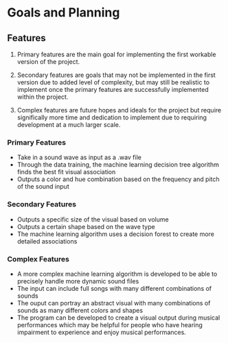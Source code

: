 # Goals and Planning

## Features

1. Primary features are the main goal for implementing the first workable version of the project. 

2. Secondary features are goals that may not be implemented in the first version due to added level of complexity, but may still be realistic to implement once the primary features are successfully implemented within the project.

3. Complex features are future hopes and ideals for the project but require significally more time and dedication to implement due to requiring development at a much larger scale. 

### Primary Features

+ Take in a sound wave as input as a .wav file
+ Through the data training, the machine learning decision tree algorithm finds the best fit visual association
+ Outputs a color and hue combination based on the frequency and pitch of the sound input

### Secondary Features

+ Outputs a specific size of the visual based on volume
+ Outputs a certain shape based on the wave type
+ The machine learning algorithm uses a decision forest to create more detailed associations

### Complex Features

+ A more complex machine learning algorithm is developed to be able to precisely handle more dynamic sound files
+ The input can include full songs with many different combinations of sounds
+ The ouput can portray an abstract visual with many combinations of sounds as many different colors and shapes
+ The program can be developed to create a visual output during musical performances which may be helpful for people who have hearing impairment to experience and enjoy musical performances.
